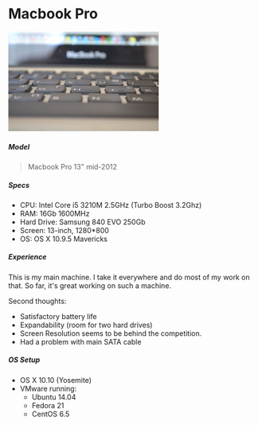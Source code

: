 Macbook Pro
===========

![macbook_pro](./images/macbook.jpg)


##### Model
> Macbook Pro 13" mid-2012

##### Specs

* CPU: Intel Core i5 3210M 2.5GHz (Turbo Boost 3.2Ghz)
* RAM: 16Gb 1600MHz
* Hard Drive: Samsung 840 EVO 250Gb
* Screen: 13-inch, 1280*800
* OS: OS X 10.9.5 Mavericks

##### Experience

This is my main machine. I take it everywhere and do most of my work on that.
So far, it's great working on such a machine.

Second thoughts: 
* Satisfactory battery life
* Expandability (room for two hard drives)
* Screen Resolution seems to be behind the competition.
* Had a problem with main SATA cable

##### OS Setup

* OS X 10.10 (Yosemite)
* VMware running:
  * Ubuntu 14.04
  * Fedora 21
  * CentOS 6.5
